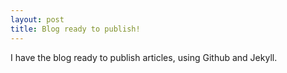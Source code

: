 ```yaml
---
layout: post
title: Blog ready to publish!
---
```


I have the blog ready to publish articles, using Github and Jekyll.
